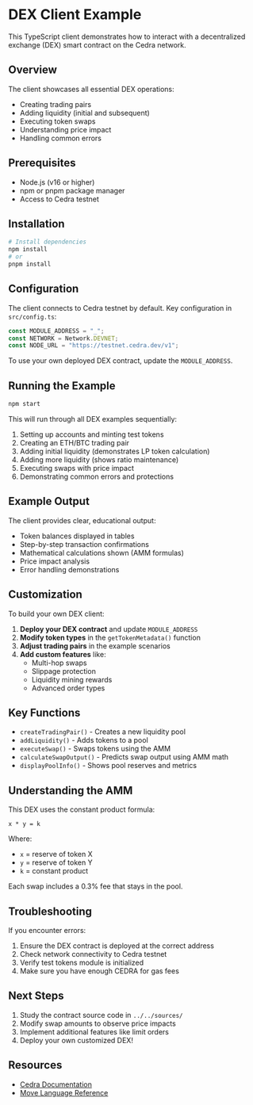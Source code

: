 # DEX Client Example

This TypeScript client demonstrates how to interact with a decentralized exchange (DEX) smart contract on the Cedra network.

## Overview

The client showcases all essential DEX operations:
- Creating trading pairs
- Adding liquidity (initial and subsequent)
- Executing token swaps
- Understanding price impact
- Handling common errors

## Prerequisites

- Node.js (v16 or higher)
- npm or pnpm package manager
- Access to Cedra testnet

## Installation

```bash
# Install dependencies
npm install
# or
pnpm install
```

## Configuration

The client connects to Cedra testnet by default. Key configuration in `src/config.ts`:

```typescript
const MODULE_ADDRESS = "_";
const NETWORK = Network.DEVNET;
const NODE_URL = "https://testnet.cedra.dev/v1";
```

To use your own deployed DEX contract, update the `MODULE_ADDRESS`.

## Running the Example

```bash
npm start
```

This will run through all DEX examples sequentially:
1. Setting up accounts and minting test tokens
2. Creating an ETH/BTC trading pair
3. Adding initial liquidity (demonstrates LP token calculation)
4. Adding more liquidity (shows ratio maintenance)
5. Executing swaps with price impact
6. Demonstrating common errors and protections

## Example Output

The client provides clear, educational output:
- Token balances displayed in tables
- Step-by-step transaction confirmations
- Mathematical calculations shown (AMM formulas)
- Price impact analysis
- Error handling demonstrations

## Customization

To build your own DEX client:

1. **Deploy your DEX contract** and update `MODULE_ADDRESS`
2. **Modify token types** in the `getTokenMetadata()` function
3. **Adjust trading pairs** in the example scenarios
4. **Add custom features** like:
   - Multi-hop swaps
   - Slippage protection
   - Liquidity mining rewards
   - Advanced order types

## Key Functions

- `createTradingPair()` - Creates a new liquidity pool
- `addLiquidity()` - Adds tokens to a pool
- `executeSwap()` - Swaps tokens using the AMM
- `calculateSwapOutput()` - Predicts swap output using AMM math
- `displayPoolInfo()` - Shows pool reserves and metrics

## Understanding the AMM

This DEX uses the constant product formula:
```
x * y = k
```

Where:
- `x` = reserve of token X
- `y` = reserve of token Y
- `k` = constant product

Each swap includes a 0.3% fee that stays in the pool.

## Troubleshooting

If you encounter errors:
1. Ensure the DEX contract is deployed at the correct address
2. Check network connectivity to Cedra testnet
3. Verify test tokens module is initialized
4. Make sure you have enough CEDRA for gas fees

## Next Steps

1. Study the contract source code in `../../sources/`
2. Modify swap amounts to observe price impacts
3. Implement additional features like limit orders
4. Deploy your own customized DEX!

## Resources

- [Cedra Documentation](https://docs.cedra.network/)
- [Move Language Reference](https://move-language.github.io/move/)

